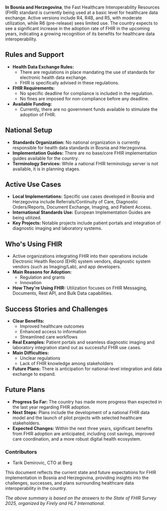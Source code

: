 **In Bosnia and Herzegovina**, the Fast Healthcare Interoperability Resources (FHIR) standard is currently being used at a basic level for healthcare data exchange. Active versions include R4, R4B, and R5, with moderate utilization, while R6 (pre-release) sees limited use. The country expects to see a significant increase in the adoption rate of FHIR in the upcoming years, indicating a growing recognition of its benefits for healthcare data interoperability.

## Rules and Support

- **Health Data Exchange Rules:**
  - There are regulations in place mandating the use of standards for electronic health data exchange.
  - FHIR is specifically advised in these regulations.
- **FHIR Requirements:**
  - No specific deadline for compliance is included in the regulation.
  - No fines are imposed for non-compliance before any deadline.
- **Available Funding:**
  - Currently, there are no government funds available to stimulate the adoption of FHIR.

## National Setup

- **Standards Organization:** No national organization is currently responsible for health data standards in Bosnia and Herzegovina.
- **Implementation Guides:** There are no base/core FHIR implementation guides available for the country.
- **Terminology Services:** While a national FHIR terminology server is not available, it is in planning stages.

## Active Use Cases

- **Local Implementations:** Specific use cases developed in Bosnia and Herzegovina include Referrals/Continuity of Care, Diagnostic Orders/Reports, Document Exchange, Imaging, and Patient Access.
- **International Standards Use:** European Implementation Guides are being utilized.
- **Key Projects:** Notable projects include patient portals and integration of diagnostic imaging and laboratory systems.

## Who's Using FHIR

- Active organizations integrating FHIR into their operations include Electronic Health Record (EHR) system vendors, diagnostic system vendors (such as Imaging/Lab), and app developers.
- **Main Reasons for Adoption:**
  - Regulation and grants
  - Innovation
- **How They're Using FHIR:** Utilization focuses on FHIR Messaging, Documents, Rest API, and Bulk Data capabilities.

## Success Stories and Challenges

- **Clear Benefits:**
  - Improved healthcare outcomes
  - Enhanced access to information
  - Streamlined care workflows
- **Real Examples:** Patient portals and seamless diagnostic imaging and laboratory integration stand out as successful FHIR use cases.
- **Main Difficulties:**
  - Unclear regulations
  - Lack of FHIR knowledge among stakeholders
- **Future Plans:** There is anticipation for national-level integration and data exchange to expand.

## Future Plans

- **Progress So Far:** The country has made more progress than expected in the last year regarding FHIR adoption.
- **Next Steps:** Plans include the development of a national FHIR data model and the launch of pilot projects with selected healthcare stakeholders.
- **Expected Changes:** Within the next three years, significant benefits from FHIR adoption are anticipated, including cost savings, improved care coordination, and a more robust digital health ecosystem.

### Contributors

- Tarik Demirovic, CTO at Berg

This document reflects the current state and future expectations for FHIR implementation in Bosnia and Herzegovina, providing insights into the challenges, successes, and plans surrounding healthcare data interoperability in the country.

*The above summary is based on the answers to the State of FHIR Survey 2025, organized by Firely and HL7 International.*